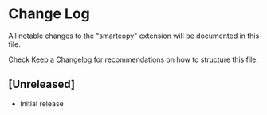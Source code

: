 # Change Log

All notable changes to the "smartcopy" extension will be documented in this file.

Check [Keep a Changelog](http://keepachangelog.com/) for recommendations on how to structure this file.

## [Unreleased]

- Initial release